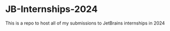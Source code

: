 # JB-Internships-2024
This is a repo to host all of my submissions to JetBrains internships in 2024

